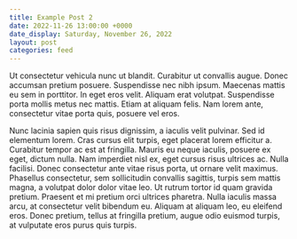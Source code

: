 ```yaml
---
title: Example Post 2
date: 2022-11-26 13:00:00 +0000
date_display: Saturday, November 26, 2022
layout: post
categories: feed
---
```


Ut consectetur vehicula nunc ut blandit. Curabitur ut convallis augue. Donec accumsan pretium posuere. Suspendisse nec nibh ipsum. Maecenas mattis eu sem in porttitor. In eget eros velit. Aliquam erat volutpat. Suspendisse porta mollis metus nec mattis. Etiam at aliquam felis. Nam lorem ante, consectetur vitae porta quis, posuere vel eros.

Nunc lacinia sapien quis risus dignissim, a iaculis velit pulvinar. Sed id elementum lorem. Cras cursus elit turpis, eget placerat lorem efficitur a. Curabitur tempor ac est at fringilla. Mauris eu neque iaculis, posuere ex eget, dictum nulla. Nam imperdiet nisl ex, eget cursus risus ultrices ac. Nulla facilisi. Donec consectetur ante vitae risus porta, ut ornare velit maximus. Phasellus consectetur, sem sollicitudin convallis sagittis, turpis sem mattis magna, a volutpat dolor dolor vitae leo. Ut rutrum tortor id quam gravida pretium. Praesent et mi pretium orci ultrices pharetra. Nulla iaculis massa arcu, at consectetur velit bibendum eu. Aliquam at aliquam leo, eu eleifend eros. Donec pretium, tellus at fringilla pretium, augue odio euismod turpis, at vulputate eros purus quis turpis.